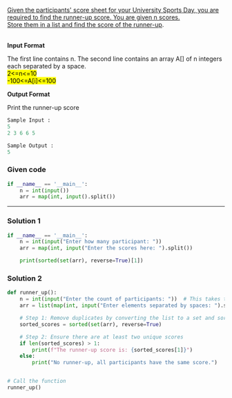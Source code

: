 [Given the participants' score sheet for your University Sports Day, you are required to find the runner-up score. You are given n scores.<br>
Store them in a list and find the score of the runner-up](https://www.hackerrank.com/challenges/find-second-maximum-number-in-a-list/problem?isFullScreen=true).<br>
<br>

**Input Format** <br>

The first line contains n. The second line contains an array A[] of n integers each separated by a space.<br>
<mark>2<=n<=10</mark><br>
<mark>-100<=A[i]<=100</mark><br>

**Output Format** <br>

Print the runner-up score<br>

```python
Sample Input :
5
2 3 6 6 5
```
```python
Sample Output :
5
```
### Given code
```python
if __name__ == '__main__':
    n = int(input())
    arr = map(int, input().split())
```
---------------------------------------
### Solution 1
```python
if __name__ == '__main__':
    n = int(input("Enter how many participant: "))
    arr = map(int, input("Enter the scores here: ").split())

    print(sorted(set(arr), reverse=True)[1])
```

### Solution 2
```python
def runner_up():
    n = int(input("Enter the count of participants: "))  # This takes the number of participants remove the place holder.
    arr = list(map(int, input("Enter elements separated by spaces: ").split()))  # Convert input into a list of integers remove the place holder.

    # Step 1: Remove duplicates by converting the list to a set and sort it in descending order
    sorted_scores = sorted(set(arr), reverse=True)

    # Step 2: Ensure there are at least two unique scores
    if len(sorted_scores) > 1:
        print(f"The runner-up score is: {sorted_scores[1]}")
    else:
        print("No runner-up, all participants have the same score.")


# Call the function
runner_up()
```
